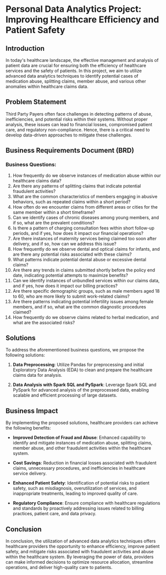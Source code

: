 # Personal Data Analytics Project: Improving Healthcare Efficiency and Patient Safety

## Introduction

In today's healthcare landscape, the effective management and analysis of patient data are crucial for ensuring both the efficiency of healthcare services and the safety of patients. In this project, we aim to utilize advanced data analytics techniques to identify potential cases of medication abuse, splitting claims, member abuse, and various other anomalies within healthcare claims data.

## Problem Statement

Third Party Payers often face challenges in detecting patterns of abuse, inefficiencies, and potential risks within their systems. Without proper analysis, these issues can lead to financial losses, compromised patient care, and regulatory non-compliance. Hence, there is a critical need to develop data-driven approaches to mitigate these challenges.

## Business Requirements Document (BRD)

### Business Questions:

1. How frequently do we observe instances of medication abuse within our healthcare claims data?
2. Are there any patterns of splitting claims that indicate potential fraudulent activities?
3. What are the common characteristics of members engaging in abusive behaviors, such as repeated claims within a short period?
4. How often do we encounter claims from different areas or cities for the same member within a short timeframe?
5. Can we identify cases of chronic diseases among young members, and if so, what are the prevalent conditions?
6. Is there a pattern of charging consultation fees within short follow-up periods, and if yes, how does it impact our financial operations?
7. Are there instances of maternity services being claimed too soon after delivery, and if so, how can we address this issue?
8. How frequently do we observe dental and optical claims for infants, and are there any potential risks associated with these claims?
9. What patterns indicate potential dental abuse or excessive dental claims?
10. Are there any trends in claims submitted shortly before the policy end date, indicating potential attempts to maximize benefits?
11. Can we identify instances of unbundled services within our claims data, and if yes, how does it impact our billing practices?
12. Are there specific demographic groups, such as male members aged 18 to 60, who are more likely to submit work-related claims?
13. Are there patterns indicating potential infertility issues among female members, and if so, what are the common diagnostic procedures claimed?
14. How frequently do we observe claims related to herbal medication, and what are the associated risks?

## Solutions

To address the aforementioned business questions, we propose the following solutions:

1. **Data Preprocessing**: Utilize Pandas for preprocessing and initial Exploratory Data Analysis (EDA) to clean and prepare the healthcare claims data for analysis.

2. **Data Analysis with Spark SQL and PySpark**: Leverage Spark SQL and PySpark for advanced analysis of the preprocessed data, enabling scalable and efficient processing of large datasets.

## Business Impact

By implementing the proposed solutions, healthcare providers can achieve the following benefits:

- **Improved Detection of Fraud and Abuse**: Enhanced capability to identify and mitigate instances of medication abuse, splitting claims, member abuse, and other fraudulent activities within the healthcare system.

- **Cost Savings**: Reduction in financial losses associated with fraudulent claims, unnecessary procedures, and inefficiencies in healthcare service delivery.

- **Enhanced Patient Safety**: Identification of potential risks to patient safety, such as misdiagnosis, overutilization of services, and inappropriate treatments, leading to improved quality of care.

- **Regulatory Compliance**: Ensure compliance with healthcare regulations and standards by proactively addressing issues related to billing practices, patient care, and data privacy.

## Conclusion

In conclusion, the utilization of advanced data analytics techniques offers healthcare providers the opportunity to enhance efficiency, improve patient safety, and mitigate risks associated with fraudulent activities and abuse within the healthcare system. By leveraging the power of data, providers can make informed decisions to optimize resource allocation, streamline operations, and deliver high-quality care to patients.

